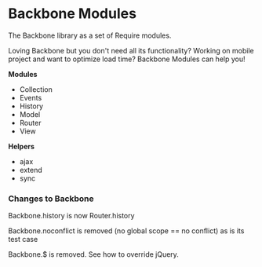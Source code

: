 # Backbone Modules

The Backbone library as a set of Require modules. 

Loving Backbone but you don't need all its functionality? Working on mobile project and want to optimize load time? 
Backbone Modules can help you!

**Modules**
* Collection
* Events
* History
* Model
* Router
* View

**Helpers**
* ajax
* extend
* sync

### Changes to Backbone

Backbone.history is now Router.history

Backbone.noconflict is removed (no global scope == no conflict) as is its test case

Backbone.$ is removed. See how to override jQuery.

